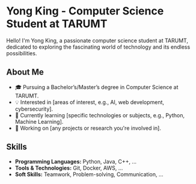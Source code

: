 # Yong King - Computer Science Student at TARUMT

Hello! I'm Yong King, a passionate computer science student at TARUMT, dedicated to exploring the fascinating world of technology and its endless possibilities.

## About Me

- 🎓 Pursuing a Bachelor’s/Master’s degree in Computer Science at TARUMT.
- 💡 Interested in [areas of interest, e.g., AI, web development, cybersecurity].
- 🌱 Currently learning [specific technologies or subjects, e.g., Python, Machine Learning].
- 🚀 Working on [any projects or research you're involved in].

## Skills

- **Programming Languages:** Python, Java, C++, ...
- **Tools & Technologies:** Git, Docker, AWS, ...
- **Soft Skills:** Teamwork, Problem-solving, Communication, ...
